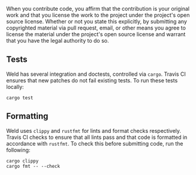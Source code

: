 When you contribute code, you affirm that the contribution is your original work and that you license the work to the project under the project's open source license. Whether or not you state this explicitly, by submitting any copyrighted material via pull request, email, or other means you agree to license the material under the project's open source license and warrant that you have the legal authority to do so.

## Tests

Weld has several integration and doctests, controlled via `cargo`. Travis CI
ensures that new patches do not fail existing tests. To run these tests locally:

```
cargo test
```

## Formatting

Weld uses `clippy` and `rustfmt` for lints and format checks respectively.
Travis CI checks to ensure that all lints pass and that code is formatted in
accordance with `rustfmt`. To check this before submitting code, run the
following:

```
cargo clippy
cargo fmt -- --check
```
